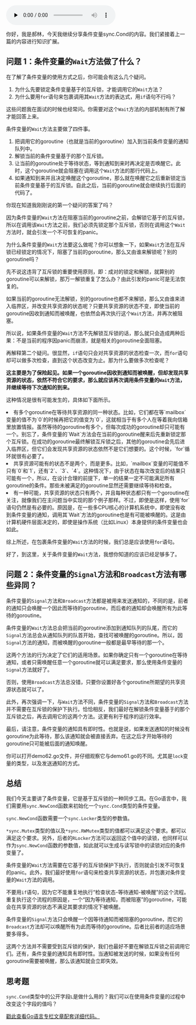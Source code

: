 <audio id="audio" title="28 | 条件变量sync.Cond （下）" controls="" preload="none"><source id="mp3" src="https://static001.geekbang.org/resource/audio/dc/c1/dc69b4e352ee74948a122e27450197c1.mp3"></audio>

你好，我是郝林，今天我继续分享条件变量sync.Cond的内容。我们紧接着上一篇的内容进行知识扩展。

## 问题 1：条件变量的`Wait`方法做了什么？

在了解了条件变量的使用方式之后，你可能会有这么几个疑问。

1. 为什么先要锁定条件变量基于的互斥锁，才能调用它的`Wait`方法？
1. 为什么要用`for`语句来包裹调用其`Wait`方法的表达式，用`if`语句不行吗？

这些问题我在面试的时候也经常问。你需要对这个`Wait`方法的内部机制有所了解才能回答上来。

条件变量的`Wait`方法主要做了四件事。

1. 把调用它的goroutine（也就是当前的goroutine）加入到当前条件变量的通知队列中。
1. 解锁当前的条件变量基于的那个互斥锁。
1. 让当前的goroutine处于等待状态，等到通知到来时再决定是否唤醒它。此时，这个goroutine就会阻塞在调用这个`Wait`方法的那行代码上。
1. 如果通知到来并且决定唤醒这个goroutine，那么就在唤醒它之后重新锁定当前条件变量基于的互斥锁。自此之后，当前的goroutine就会继续执行后面的代码了。

你现在知道我刚刚说的第一个疑问的答案了吗？

因为条件变量的`Wait`方法在阻塞当前的goroutine之前，会解锁它基于的互斥锁，所以在调用该`Wait`方法之前，我们必须先锁定那个互斥锁，否则在调用这个`Wait`方法时，就会引发一个不可恢复的panic。

为什么条件变量的`Wait`方法要这么做呢？你可以想象一下，如果`Wait`方法在互斥锁已经锁定的情况下，阻塞了当前的goroutine，那么又由谁来解锁呢？别的goroutine吗？

先不说这违背了互斥锁的重要使用原则，即：成对的锁定和解锁，就算别的goroutine可以来解锁，那万一解锁重复了怎么办？由此引发的panic可是无法恢复的。

如果当前的goroutine无法解锁，别的goroutine也都不来解锁，那么又由谁来进入临界区，并改变共享资源的状态呢？只要共享资源的状态不变，即使当前的goroutine因收到通知而被唤醒，也依然会再次执行这个`Wait`方法，并再次被阻塞。

所以说，如果条件变量的`Wait`方法不先解锁互斥锁的话，那么就只会造成两种后果：不是当前的程序因panic而崩溃，就是相关的goroutine全面阻塞。

再解释第二个疑问。很显然，`if`语句只会对共享资源的状态检查一次，而`for`语句却可以做多次检查，直到这个状态改变为止。那为什么要做多次检查呢？

**这主要是为了保险起见。如果一个goroutine因收到通知而被唤醒，但却发现共享资源的状态，依然不符合它的要求，那么就应该再次调用条件变量的`Wait`方法，并继续等待下次通知的到来。**

这种情况是很有可能发生的，具体如下面所示。

<li>
有多个goroutine在等待共享资源的同一种状态。比如，它们都在等`mailbox`变量的值不为`0`的时候再把它的值变为`0`，这就相当于有多个人在等着我向信箱里放置情报。虽然等待的goroutine有多个，但每次成功的goroutine却只可能有一个。别忘了，条件变量的`Wait`方法会在当前的goroutine醒来后先重新锁定那个互斥锁。在成功的goroutine最终解锁互斥锁之后，其他的goroutine会先后进入临界区，但它们会发现共享资源的状态依然不是它们想要的。这个时候，`for`循环就很有必要了。
</li>
<li>
共享资源可能有的状态不是两个，而是更多。比如，`mailbox`变量的可能值不只有`0`和`1`，还有`2`、`3`、`4`。这种情况下，由于状态在每次改变后的结果只可能有一个，所以，在设计合理的前提下，单一的结果一定不可能满足所有goroutine的条件。那些未被满足的goroutine显然还需要继续等待和检查。
</li>
<li>
有一种可能，共享资源的状态只有两个，并且每种状态都只有一个goroutine在关注，就像我们在主问题当中实现的那个例子那样。不过，即使是这样，使用`for`语句仍然是有必要的。原因是，在一些多CPU核心的计算机系统中，即使没有收到条件变量的通知，调用其`Wait`方法的goroutine也是有可能被唤醒的。这是由计算机硬件层面决定的，即使是操作系统（比如Linux）本身提供的条件变量也会如此。
</li>

综上所述，在包裹条件变量的`Wait`方法的时候，我们总是应该使用`for`语句。

好了，到这里，关于条件变量的`Wait`方法，我想你知道的应该已经足够多了。

## 问题 2：条件变量的`Signal`方法和`Broadcast`方法有哪些异同？

条件变量的`Signal`方法和`Broadcast`方法都是被用来发送通知的，不同的是，前者的通知只会唤醒一个因此而等待的goroutine，而后者的通知却会唤醒所有为此等待的goroutine。

条件变量的`Wait`方法总会把当前的goroutine添加到通知队列的队尾，而它的`Signal`方法总会从通知队列的队首开始，查找可被唤醒的goroutine。所以，因`Signal`方法的通知，而被唤醒的goroutine一般都是最早等待的那一个。

这两个方法的行为决定了它们的适用场景。如果你确定只有一个goroutine在等待通知，或者只需唤醒任意一个goroutine就可以满足要求，那么使用条件变量的`Signal`方法就好了。

否则，使用`Broadcast`方法总没错，只要你设置好各个goroutine所期望的共享资源状态就可以了。

此外，再次强调一下，与`Wait`方法不同，条件变量的`Signal`方法和`Broadcast`方法并不需要在互斥锁的保护下执行。恰恰相反，我们最好在解锁条件变量基于的那个互斥锁之后，再去调用它的这两个方法。这更有利于程序的运行效率。

最后，请注意，条件变量的通知具有即时性。也就是说，如果发送通知的时候没有goroutine为此等待，那么该通知就会被直接丢弃。在这之后才开始等待的goroutine只可能被后面的通知唤醒。

你可以打开demo62.go文件，并仔细观察它与demo61.go的不同。尤其是`lock`变量的类型，以及发送通知的方式。

## 总结

我们今天主要讲了条件变量，它是基于互斥锁的一种同步工具。在Go语言中，我们需要用`sync.NewCond`函数来初始化一个`sync.Cond`类型的条件变量。

`sync.NewCond`函数需要一个`sync.Locker`类型的参数值。

`*sync.Mutex`类型的值以及`*sync.RWMutex`类型的值都可以满足这个要求。都可以满足这个要求。另外，后者的`RLocker`方法可以返回这个值中的读锁，也同样可以作为`sync.NewCond`函数的参数值，如此就可以生成与读写锁中的读锁对应的条件变量了。

条件变量的`Wait`方法需要在它基于的互斥锁保护下执行，否则就会引发不可恢复的panic。此外，我们最好使用`for`语句来检查共享资源的状态，并包裹对条件变量的`Wait`方法的调用。

不要用`if`语句，因为它不能重复地执行“检查状态-等待通知-被唤醒”的这个流程。重复执行这个流程的原因是，一个“因为等待通知，而被阻塞”的goroutine，可能会在共享资源的状态不满足其要求的情况下被唤醒。

条件变量的`Signal`方法只会唤醒一个因等待通知而被阻塞的goroutine，而它的`Broadcast`方法却可以唤醒所有为此而等待的goroutine。后者比前者的适应场景要多得多。

这两个方法并不需要受到互斥锁的保护，我们也最好不要在解锁互斥锁之前调用它们。还有，条件变量的通知具有即时性。当通知被发送的时候，如果没有任何goroutine需要被唤醒，那么该通知就会立即失效。

## 思考题

`sync.Cond`类型中的公开字段`L`是做什么用的？我们可以在使用条件变量的过程中改变这个字段的值吗？

[戳此查看Go语言专栏文章配套详细代码。](https://github.com/hyper0x/Golang_Puzzlers)


